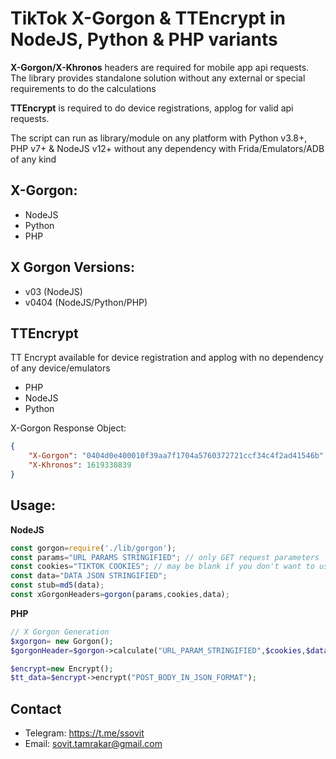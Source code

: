 # TikTok X-Gorgon & TTEncrypt in NodeJS, Python & PHP variants

**X-Gorgon/X-Khronos** headers are required for mobile app api requests. The library provides standalone solution without any external or special requirements to do the calculations

**TTEncrypt** is required to do device registrations, applog for valid api requests.

The script can run as library/module on any platform with Python v3.8+, PHP v7+ & NodeJS v12+ without any dependency with Frida/Emulators/ADB of any kind

## X-Gorgon:
- NodeJS
- Python
- PHP

## X Gorgon Versions:
- v03 (NodeJS)
- v0404 (NodeJS/Python/PHP)

## TTEncrypt
TT Encrypt available for device registration and applog with no dependency of any device/emulators
- PHP
- NodeJS
- Python


X-Gorgon Response Object:
```json
{
    "X-Gorgon": "0404d0e400010f39aa7f1704a5760372721ccf34c4f2ad41546b",
    "X-Khronos": 1619330839
}
```

## Usage:
**NodeJS**
```javascript
const gorgon=require('./lib/gorgon');
const params="URL PARAMS STRINGIFIED"; // only GET request parameters
const cookies="TIKTOK COOKIES"; // may be blank if you don't want to use session
const data="DATA JSON STRINGIFIED";
const stub=md5(data);
const xGorgonHeaders=gorgon(params,cookies,data);
```
**PHP**
```php
// X Gorgon Generation
$xgorgon= new Gorgon();
$gorgonHeader=$gorgon->calculate("URL_PARAM_STRINGIFIED",$cookies,$data);

$encrypt=new Encrypt();
$tt_data=$encrypt->encrypt("POST_BODY_IN_JSON_FORMAT");
```



## Contact
- Telegram: https://t.me/ssovit
- Email: sovit.tamrakar@gmail.com

